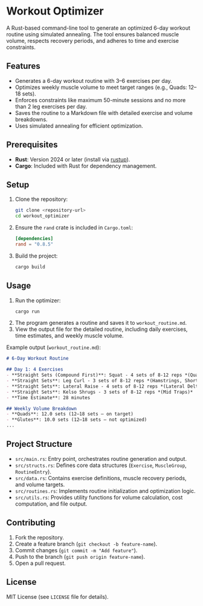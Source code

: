 # Workout Optimizer

A Rust-based command-line tool to generate an optimized 6-day workout routine using simulated annealing. The tool ensures balanced muscle volume, respects recovery periods, and adheres to time and exercise constraints.

## Features
- Generates a 6-day workout routine with 3–6 exercises per day.
- Optimizes weekly muscle volume to meet target ranges (e.g., Quads: 12–18 sets).
- Enforces constraints like maximum 50-minute sessions and no more than 2 leg exercises per day.
- Saves the routine to a Markdown file with detailed exercise and volume breakdowns.
- Uses simulated annealing for efficient optimization.

## Prerequisites
- **Rust**: Version 2024 or later (install via [rustup](https://rust-lang.org/tools/install)).
- **Cargo**: Included with Rust for dependency management.

## Setup
1. Clone the repository:
   ```bash
   git clone <repository-url>
   cd workout_optimizer
   ```
2. Ensure the `rand` crate is included in `Cargo.toml`:
   ```toml
   [dependencies]
   rand = "0.8.5"
   ```
3. Build the project:
   ```bash
   cargo build
   ```

## Usage
1. Run the optimizer:
   ```bash
   cargo run
   ```
2. The program generates a routine and saves it to `workout_routine.md`.
3. View the output file for the detailed routine, including daily exercises, time estimates, and weekly muscle volume.

Example output (`workout_routine.md`):
```markdown
# 6-Day Workout Routine

## Day 1: 4 Exercises
- **Straight Sets (Compound First)**: Squat - 4 sets of 8-12 reps *(Quads, Glutes, secondary: Hamstrings, Lower Back, isometric: Lower Back)*
- **Straight Sets**: Leg Curl - 3 sets of 8-12 reps *(Hamstrings, Short Head)*
- **Straight Sets**: Lateral Raise - 4 sets of 8-12 reps *(Lateral Delts)*
- **Straight Sets**: Kelso Shrugs - 3 sets of 8-12 reps *(Mid Traps)*
- **Time Estimate**: 28 minutes

## Weekly Volume Breakdown
- **Quads**: 12.0 sets (12–18 sets – on target)
- **Glutes**: 10.0 sets (12–18 sets – not optimized)
...
```

## Project Structure
- `src/main.rs`: Entry point, orchestrates routine generation and output.
- `src/structs.rs`: Defines core data structures (`Exercise`, `MuscleGroup`, `RoutineEntry`).
- `src/data.rs`: Contains exercise definitions, muscle recovery periods, and volume targets.
- `src/routines.rs`: Implements routine initialization and optimization logic.
- `src/utils.rs`: Provides utility functions for volume calculation, cost computation, and file output.

## Contributing
1. Fork the repository.
2. Create a feature branch (`git checkout -b feature-name`).
3. Commit changes (`git commit -m "Add feature"`).
4. Push to the branch (`git push origin feature-name`).
5. Open a pull request.

## License
MIT License (see `LICENSE` file for details).
